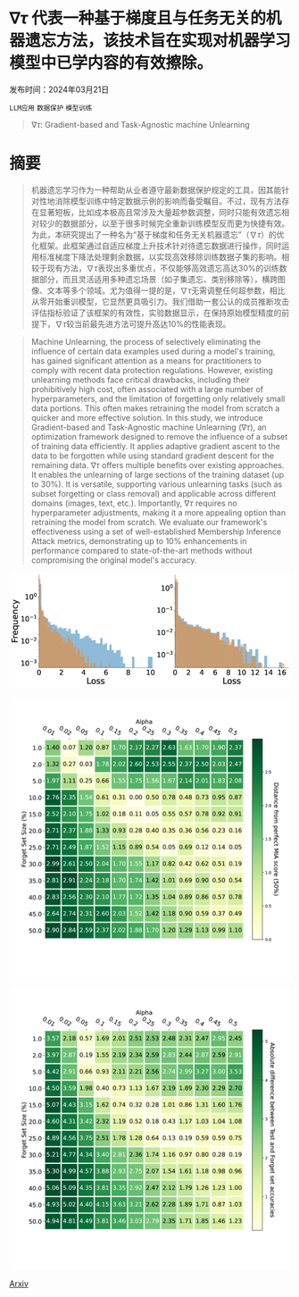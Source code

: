 # $\nabla τ$ 代表一种基于梯度且与任务无关的机器遗忘方法，该技术旨在实现对机器学习模型中已学内容的有效擦除。

发布时间：2024年03月21日

`LLM应用` `数据保护` `模型训练`

> $\nabla τ$: Gradient-based and Task-Agnostic machine Unlearning

# 摘要

> 机器遗忘学习作为一种帮助从业者遵守最新数据保护规定的工具，因其能针对性地消除模型训练中特定数据示例的影响而备受瞩目。不过，现有方法存在显著短板，比如成本极高且常涉及大量超参数调整，同时只能有效遗忘相对较少的数据部分，以至于很多时候完全重新训练模型反而更为快捷有效。为此，本研究提出了一种名为“基于梯度和任务无关机器遗忘”（$\nabla τ$）的优化框架。此框架通过自适应梯度上升技术针对待遗忘数据进行操作，同时运用标准梯度下降法处理剩余数据，以实现高效移除训练数据子集的影响。相较于现有方法，$\nabla τ$表现出多重优点，不仅能够高效遗忘高达30%的训练数据部分，而且灵活适用多种遗忘场景（如子集遗忘、类别移除等），横跨图像、文本等多个领域。尤为值得一提的是，$\nabla τ$无需调整任何超参数，相比从零开始重训模型，它显然更具吸引力。我们借助一套公认的成员推断攻击评估指标验证了该框架的有效性，实验数据显示，在保持原始模型精度的前提下，$\nabla τ$较当前最先进方法可提升高达10%的性能表现。

> Machine Unlearning, the process of selectively eliminating the influence of certain data examples used during a model's training, has gained significant attention as a means for practitioners to comply with recent data protection regulations. However, existing unlearning methods face critical drawbacks, including their prohibitively high cost, often associated with a large number of hyperparameters, and the limitation of forgetting only relatively small data portions. This often makes retraining the model from scratch a quicker and more effective solution. In this study, we introduce Gradient-based and Task-Agnostic machine Unlearning ($\nabla τ$), an optimization framework designed to remove the influence of a subset of training data efficiently. It applies adaptive gradient ascent to the data to be forgotten while using standard gradient descent for the remaining data. $\nabla τ$ offers multiple benefits over existing approaches. It enables the unlearning of large sections of the training dataset (up to 30%). It is versatile, supporting various unlearning tasks (such as subset forgetting or class removal) and applicable across different domains (images, text, etc.). Importantly, $\nabla τ$ requires no hyperparameter adjustments, making it a more appealing option than retraining the model from scratch. We evaluate our framework's effectiveness using a set of well-established Membership Inference Attack metrics, demonstrating up to 10% enhancements in performance compared to state-of-the-art methods without compromising the original model's accuracy.

![$\nabla τ$ 代表一种基于梯度且与任务无关的机器遗忘方法，该技术旨在实现对机器学习模型中已学内容的有效擦除。](../../../paper_images/2403.14339/x1.png)

![$\nabla τ$ 代表一种基于梯度且与任务无关的机器遗忘方法，该技术旨在实现对机器学习模型中已学内容的有效擦除。](../../../paper_images/2403.14339/x2.png)

![$\nabla τ$ 代表一种基于梯度且与任务无关的机器遗忘方法，该技术旨在实现对机器学习模型中已学内容的有效擦除。](../../../paper_images/2403.14339/x3.png)

[Arxiv](https://arxiv.org/abs/2403.14339)
